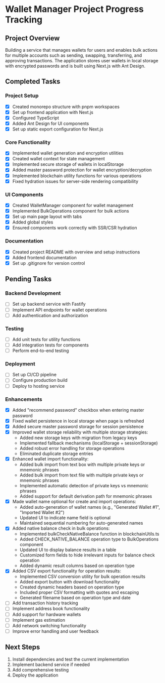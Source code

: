 # Wallet Manager Project Progress Tracking

## Project Overview

Building a service that manages wallets for users and enables bulk actions for multiple accounts such as sending, swapping, transferring, and approving transactions. The application stores user wallets in local storage with encrypted passwords and is built using Next.js with Ant Design.

## Completed Tasks

### Project Setup
- [x] Created monorepo structure with pnpm workspaces
- [x] Set up frontend application with Next.js
- [x] Configured TypeScript
- [x] Added Ant Design for UI components
- [x] Set up static export configuration for Next.js

### Core Functionality
- [x] Implemented wallet generation and encryption utilities
- [x] Created wallet context for state management
- [x] Implemented secure storage of wallets in localStorage
- [x] Added master password protection for wallet encryption/decryption
- [x] Implemented blockchain utility functions for various operations
- [x] Fixed hydration issues for server-side rendering compatibility

### UI Components
- [x] Created WalletManager component for wallet management
- [x] Implemented BulkOperations component for bulk actions
- [x] Set up main page layout with tabs
- [x] Added global styles
- [x] Ensured components work correctly with SSR/CSR hydration

### Documentation
- [x] Created project README with overview and setup instructions
- [x] Added frontend documentation
- [x] Set up .gitignore for version control

## Pending Tasks

### Backend Development
- [ ] Set up backend service with Fastify
- [ ] Implement API endpoints for wallet operations
- [ ] Add authentication and authorization

### Testing
- [ ] Add unit tests for utility functions
- [ ] Add integration tests for components
- [ ] Perform end-to-end testing

### Deployment
- [ ] Set up CI/CD pipeline
- [ ] Configure production build
- [ ] Deploy to hosting service

### Enhancements
- [x] Added "recommend password" checkbox when entering master password
- [x] Fixed wallet persistence in local storage when page is refreshed
- [x] Added secure master password storage for session persistence
- [x] Improved wallet storage reliability with multiple storage strategies:
  - Added new storage keys with migration from legacy keys
  - Implemented fallback mechanisms (localStorage + sessionStorage)
  - Added robust error handling for storage operations
  - Eliminated duplicate storage entries
- [x] Enhanced wallet import functionality:
  - Added bulk import from text box with multiple private keys or mnemonic phrases
  - Added bulk import from text file with multiple private keys or mnemonic phrases
  - Implemented automatic detection of private keys vs mnemonic phrases
  - Added support for default derivation path for mnemonic phrases
- [x] Made wallet name optional for create and import operations:
  - Added auto-generation of wallet names (e.g., "Generated Wallet #1", "Imported Wallet #2")
  - Updated UI to indicate name field is optional
  - Maintained sequential numbering for auto-generated names
- [x] Added native balance check in bulk operations:
  - Implemented bulkCheckNativeBalance function in blockchainUtils.ts
  - Added CHECK_NATIVE_BALANCE operation type to BulkOperations component
  - Updated UI to display balance results in a table
  - Customized form fields to hide irrelevant inputs for balance check operation
  - Added dynamic result columns based on operation type
- [x] Added CSV export functionality for operation results:
  - Implemented CSV conversion utility for bulk operation results
  - Added export button with download functionality
  - Created dynamic headers based on operation type
  - Included proper CSV formatting with quotes and escaping
  - Generated filename based on operation type and date
- [ ] Add transaction history tracking
- [ ] Implement address book functionality
- [ ] Add support for hardware wallets
- [ ] Implement gas estimation
- [ ] Add network switching functionality
- [ ] Improve error handling and user feedback

## Next Steps
1. Install dependencies and test the current implementation
2. Implement backend service if needed
3. Add comprehensive testing
4. Deploy the application
